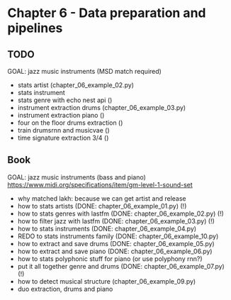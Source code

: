 # Chapter 6 - Data preparation and pipelines

## TODO

GOAL: jazz music instruments (MSD match required)

- stats artist (chapter_06_example_02.py)
- stats instrument
- stats genre with echo nest api ()
- instrument extraction drums (chapter_06_example_03.py)
- instrument extraction piano ()
- four on the floor drums extraction ()
- train drumsrnn and musicvae ()
- time signature extraction 3/4 ()

## Book

GOAL: jazz music instruments (bass and piano)
https://www.midi.org/specifications/item/gm-level-1-sound-set

- why matched lakh: because we can get artist and release
- how to stats artists (DONE: chapter_06_example_01.py) (!)
- how to stats genres with lastfm (DONE: chapter_06_example_02.py) (!)
- how to filter jazz with lastfm (DONE: chapter_06_example_03.py) (!)
- how to stats instruments (DONE: chapter_06_example_04.py)
- REDO to stats instruments family (DONE: chapter_06_example_10.py)
- how to extract and save drums (DONE: chapter_06_example_05.py)
- how to extract and save piano (DONE: chapter_06_example_06.py)
- how to stats polyphonic stuff for piano (or use polyphony rnn?)
- put it all together genre and drums (DONE: chapter_06_example_07.py) (!)
- how to detect musical structure (chapter_06_example_09.py)
- duo extraction, drums and piano
